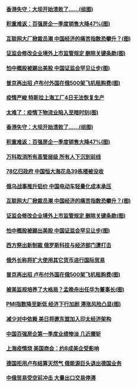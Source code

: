 #### [香港失守：大坝开始溃败了……(组图)](../pages/p5/1002461.md) 
#### [积重难返：百强房企一季度销售大降47%(图)](../pages/p5/1002466.md) 
#### [互联网大厂掀裁员潮 中国经济的痛苦指数恐攀升？(图)](../pages/p5/1002431.md) 
#### [证监会修改企业境外上市监管规定 删除关键条款(图)](../pages/p5/1002409.md) 
#### [怕中概股被踢出美股 中国证监会罕见让步(图)](../pages/p5/1002336.md) 
#### [普京再出招 卢布付外国在俄500架飞机租购费(图)](../pages/p5/1002329.md) 
#### [疫情严峻 特斯拉上海工厂4日无法恢复生产](../pages/p5/1002479.md) 
#### [太难了：疫情下物流业陷入至暗时刻(图)](../pages/p5/1002463.md) 
#### [香港失守：大坝开始溃败了……(组图)](../pages/p5/1002461.md) 
#### [积重难返：百强房企一季度销售大降47%(图)](../pages/p5/1002466.md) 
#### [万科取消所有高管层级 所有人下沉到前线](../pages/p5/1002443.md) 
#### [78亿归政府 中国恒大海花岛39栋楼被没收](../pages/p5/1002441.md) 
#### [俄乌战事推升铝价 中国电动车轻量化成本承压](../pages/p5/1002435.md) 
#### [互联网大厂掀裁员潮 中国经济的痛苦指数恐攀升？(图)](../pages/p5/1002431.md) 
#### [证监会修改企业境外上市监管规定 删除关键条款(图)](../pages/p5/1002409.md) 
#### [怕中概股被踢出美股 中国证监会罕见让步(图)](../pages/p5/1002336.md) 
#### [西方祭出新制裁 俄罗斯科技与经济部门遭打击](../pages/p5/1002338.md) 
#### [俄外长称将扩大使用其它货币进行国际贸易](../pages/p5/1002337.md) 
#### [普京再出招 卢布付外国在俄500架飞机租购费(图)](../pages/p5/1002329.md) 
#### [被美监视培养了大格局？孟晚舟出任华为董事长(图)](../pages/p5/1002325.md) 
#### [PMI指数降至新低 经济下行加剧 滞涨风险凸显(图)](../pages/p5/1002280.md) 
#### [减少对中依赖 美日将邀东盟加入印太经济架构](../pages/p5/1002299.md) 
#### [中国百强房企第一季度业绩惨淡 几近腰斩](../pages/p5/1002297.md) 
#### [上海疫情烧 美国商会：约8成美企受影响](../pages/p5/1002296.md) 
#### [德国拒用卢布结算天然气 俄能源巨头退出德国业务](../pages/p5/1002295.md) 
#### [中俄贸易受空前冲击 大量出口交易停滞](../pages/p5/1002292.md) 
